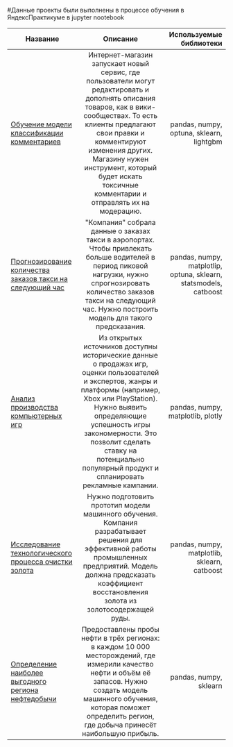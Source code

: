 
#Данные проекты были выполнены в процессе обучения в ЯндексПрактикуме в jupyter nootebook
 
 

 

| Название | Описание | Используемые библиотеки |
| ------------- |:------------------:| -----:|
| [Обучение модели классификации комментариев](https://github.com/ChipChik22/repository/tree/main/Comments)     | Интернет-магазин запускает новый сервис, где пользователи могут редактировать и дополнять описания товаров, как в вики-сообществах. То есть клиенты предлагают свои правки и комментируют изменения других. Магазину нужен инструмент, который будет искать токсичные комментарии и отправлять их на модерацию.   |  pandas, numpy, optuna, sklearn, lightgbm  |
| [Прогнозирование количества заказов такси на следующий час](https://github.com/ChipChik22/repository/tree/main/TimeSeries)    |"Компания" собрала данные о заказах такси в аэропортах. Чтобы привлекать больше водителей в период пиковой нагрузки, нужно спрогнозировать количество заказов такси на следующий час. Нужно построить модель для такого предсказания. |  pandas, numpy, matplotlip, optuna, sklearn, statsmodels, catboost   |
| [Анализ производства компьютерных игр](https://github.com/ChipChik22/repository/tree/main/Analize)  | Из открытых источников доступны исторические данные о продажах игр, оценки пользователей и экспертов, жанры и платформы (например, Xbox или PlayStation). Нужно выявить определяющие успешность игры закономерности. Это позволит сделать ставку на потенциально популярный продукт и спланировать рекламные кампании.         |  pandas, numpy, matplotlib, plotly    |
| [Исследование технологического процесса очистки золота](https://github.com/ChipChik22/repository/tree/main/predict_gold_from_ora)  | Нужно подготовить прототип модели машинного обучения. Компания разрабатывает решения для эффективной работы промышленных предприятий. Модель должна предсказать коэффициент восстановления золота из золотосодержащей руды.     |  pandas, numpy, matplotlib, sklearn, catboost    |
| [Определение наиболее выгодного региона нефтедобычи](https://github.com/ChipChik22/repository/tree/main/location_selection)  | Предоставлены пробы нефти в трёх регионах: в каждом 10 000 месторождений, где измерили качество нефти и объём её запасов. Нужно создать модель машинного обучения, которая поможет определить регион, где добыча принесёт наибольшую прибыль. |  pandas, numpy, sklearn   |
